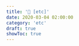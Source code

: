```yaml
---
title: '🔫 [etc]'
date: 2020-03-04 02:00:00
category: 'etc'
draft: true
showToc: true
---
```


<!-- 임시 저장 글 -->
<!-- Draft Post -->
<!-- Draft Post -->
<!-- Draft Post -->
<!-- Draft Post -->
<!-- Draft Post -->


